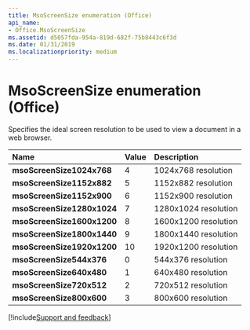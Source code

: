 ```yaml
---
title: MsoScreenSize enumeration (Office)
api_name:
- Office.MsoScreenSize
ms.assetid: d5057fda-954a-819d-682f-75b8443c6f3d
ms.date: 01/31/2019
ms.localizationpriority: medium
---
```



# MsoScreenSize enumeration (Office)

Specifies the ideal screen resolution to be used to view a document in a web browser.

|Name|Value|Description|
|:-----|:-----|:-----|
|**msoScreenSize1024x768**|4|1024x768 resolution |
|**msoScreenSize1152x882**|5|1152x882 resolution |
|**msoScreenSize1152x900**|6|1152x900 resolution |
|**msoScreenSize1280x1024**|7|1280x1024 resolution |
|**msoScreenSize1600x1200**|8|1600x1200 resolution |
|**msoScreenSize1800x1440**|9|1800x1440 resolution |
|**msoScreenSize1920x1200**|10|1920x1200 resolution |
|**msoScreenSize544x376**|0|544x376 resolution |
|**msoScreenSize640x480**|1|640x480 resolution |
|**msoScreenSize720x512**|2|720x512 resolution |
|**msoScreenSize800x600**|3|800x600 resolution |

[!include[Support and feedback](~/includes/feedback-boilerplate.md)]